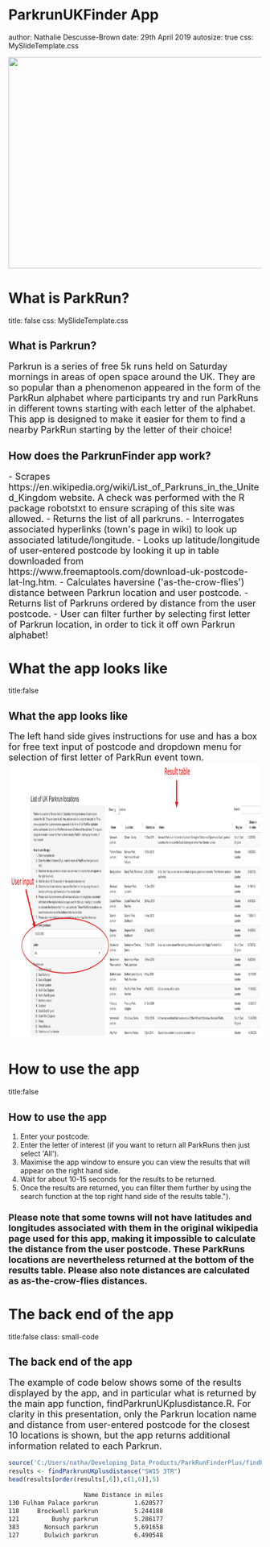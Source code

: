 <style>
.section .reveal .state-background {
    background: #73b300;}
</style>

ParkrunUKFinder App
========================================================
author: Nathalie Descusse-Brown
date: 29th April 2019
autosize: true
css: MySlideTemplate.css

<div align="bottom">
<img src="160517-Parkrun.png" width=650 height=420 margin=0>
</div>

<style>
.reveal .slides section .slideContent h2{
    font-size: 28pt;
    color: #73b300;
}
</style>
What is ParkRun? 
========================================================
title: false
css: MySlideTemplate.css
<h2>What is Parkrun?</h2>
<font size="4.5">Parkrun is a series of free 5k runs held on Saturday mornings in areas of open space around the UK. 
They are so popular than a phenomenon appeared in the form of the ParkRun alphabet where participants try and run ParkRuns in different towns starting with each letter of the alphabet. 
This app is designed to make it easier for them to find a nearby ParkRun starting by the letter of their choice!
</font> 
<h2>
How does the ParkrunFinder app work?
</h2>
<font size="4.5">
- Scrapes https://en.wikipedia.org/wiki/List_of_Parkruns_in_the_United_Kingdom website. A check was performed with the R package robotstxt to ensure scraping of this site was allowed.
- Returns the list of all parkruns.
- Interrogates associated hyperlinks (town's page in wiki) to look up associated latitude/longitude. 
- Looks up latitude/longitude of user-entered postcode by looking it up in table downloaded from https://www.freemaptools.com/download-uk-postcode-lat-lng.htm.
- Calculates haversine ('as-the-crow-flies') distance between Parkrun location and user postcode. 
- Returns list of Parkruns ordered by distance from the user postcode. 
- User can filter further by selecting first letter of Parkrun location, in order to tick it off own Parkrun alphabet!

</font> 


What the app looks like
========================================================
title:false

<h2>
What the app looks like
</h2>

<font size="4.5">
The left hand side gives instructions for use and has a box for free text input of postcode and dropdown menu
for selection of first letter of ParkRun event town.
</font>

<div align="center">
<img src="appscreenshot.jpg" width=1200 height=550>
</div>

<style>
.reveal .slides section .slideContent ol {
font-size: "4.5";
} 
</style>

How to use the app
========================================================
title:false

<h2>
How to use the app
</h2>

1. Enter your postcode.
2. Enter the letter of interest (if you want to return all ParkRuns then just select 'All').
3. Maximise the app window to ensure you can view the results that will appear on the right hand side.
4. Wait for about 10-15 seconds for the results to be returned.
5. Once the results are returned, you can filter them further by using the search function at the top right hand side of the results table.").
 
<h3>
<font size="4.5">
Please note that some towns will not have latitudes and longitudes associated with them in the original wikipedia page used for this app, making it impossible to calculate the distance from the user postcode. These ParkRuns locations are nevertheless returned at the bottom of the results table. 
Please also note distances are calculated as as-the-crow-flies distances.
</font>
</h3>

<style>
.small-code pre code {
  font-size: 1em;
}
</style>
The back end of the app
========================================================
title:false
class: small-code

<h2>
The back end of the app
</h2>

<font size="4.5">
The example of code below shows some of the results displayed by the app, and in particular what is returned by the main app function, findParkrunUKplusdistance.R. For clarity in this presentation, only the Parkrun location name and distance from user-entered postcode for the closest 10 locations is shown, but the app returns additional information related to each Parkrun.
</font>



```r
source('C:/Users/natha/Developing_Data_Products/ParkRunFinderPlus/findParkrunUKplusdistance.R')
results <- findParkrunUKplusdistance("SW15 3TR")
head(results[order(results[,6]),c(1,6)],5)
```

```
                     Name Distance in miles
130 Fulham Palace parkrun          1.620577
118     Brockwell parkrun          5.244188
121         Bushy parkrun          5.286177
383       Nonsuch parkrun          5.691658
127       Dulwich parkrun          6.490548
```

